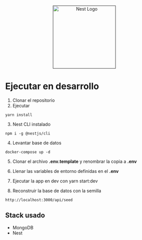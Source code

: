 <p align="center">
  <a href="" target="blank"><img src="https://nestjs.com/img/logo-small.svg" width="200" alt="Nest Logo" /></a>
</p>

# Ejecutar en desarrollo

1. Clonar el repositorio
2. Ejecutar
```
yarn install
```
3. Nest CLI instalado
```
npm i -g @nestjs/cli
```
4. Levantar base de datos
```
docker-compose up -d
```

5. Clonar el archivo __.env.template__ y renombrar la copia a __.env__


6. Llenar las variables de entorno definidas en el __.env__


7. Ejecutar la app en dev con yarn start:dev


8. Reconstruir la base de datos con la semilla
```
http://localhost:3000/api/seed
```


## Stack usado
* MongoDB
* Nest